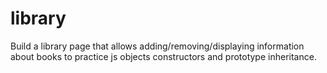 # library

Build a library page that allows adding/removing/displaying information about books to practice js objects constructors and prototype inheritance.
